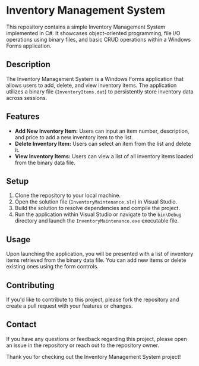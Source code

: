 # Inventory Management System

This repository contains a simple Inventory Management System implemented in C#. It showcases object-oriented programming, file I/O operations using binary files, and basic CRUD operations within a Windows Forms application.

## Description

The Inventory Management System is a Windows Forms application that allows users to add, delete, and view inventory items. The application utilizes a binary file (`InventoryItems.dat`) to persistently store inventory data across sessions.

## Features

- **Add New Inventory Item:** Users can input an item number, description, and price to add a new inventory item to the list.
- **Delete Inventory Item:** Users can select an item from the list and delete it.
- **View Inventory Items:** Users can view a list of all inventory items loaded from the binary data file.

## Setup

1. Clone the repository to your local machine.
2. Open the solution file (`InventoryMaintenance.sln`) in Visual Studio.
3. Build the solution to resolve dependencies and compile the project.
4. Run the application within Visual Studio or navigate to the `bin\Debug` directory and launch the `InventoryMaintenance.exe` executable file.

## Usage

Upon launching the application, you will be presented with a list of inventory items retrieved from the binary data file. You can add new items or delete existing ones using the form controls.

## Contributing

If you'd like to contribute to this project, please fork the repository and create a pull request with your features or changes.

## Contact

If you have any questions or feedback regarding this project, please open an issue in the repository or reach out to the repository owner.

Thank you for checking out the Inventory Management System project!
